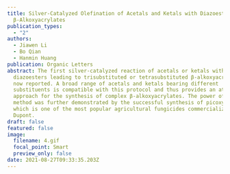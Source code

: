 ```yaml
---
title: Silver-Catalyzed Olefination of Acetals and Ketals with Diazoesters to
  β‑Alkoxyacrylates
publication_types:
  - "2"
authors:
  - Jiawen Li
  - Bo Qian
  - Hanmin Huang
publication: Organic Letters
abstract: The first silver-catalyzed reaction of acetals or ketals with
  diazoesters leading to trisubstituted or tetrasubstituted β-alkoxyacrylates is
  now reported. A broad range of acetals and ketals bearing different
  substituents is compatible with this protocol and thus provides an attractive
  approach for the synthesis of complex β-alkoxyacrylates. The power of this
  method was further demonstrated by the successful synthesis of picoxystrobin,
  which is one of the most popular agricultural fungicides commercialized by
  Dupont.
draft: false
featured: false
image:
  filename: 4.gif
  focal_point: Smart
  preview_only: false
date: 2021-08-27T09:33:35.203Z
---
```

